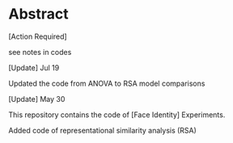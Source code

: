 # Abstract

[Action Required] 

see notes in codes

[Update] Jul 19

Updated the code from ANOVA to RSA model comparisons

[Update] May 30

This repository contains the code of [Face Identity] Experiments.

Added code of representational similarity analysis (RSA)
